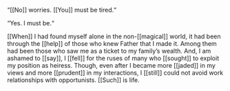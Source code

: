 “[[No]] worries. [[You]] must be tired.“

“Yes. I must be.“

[[When]] I had found myself alone in the non-[[magical]] world, it had been through the [[help]] of those who knew Father that I made it. Among them had been those who saw me as a ticket to my family’s wealth. And, I am ashamed to [[say]], I [[fell]] for the ruses of many who [[sought]] to exploit my position as heiress. Though, even after I became more [[jaded]] in my views and more [[prudent]] in my interactions, I [[still]] could not avoid work relationships with opportunists. [[Such]] is life.